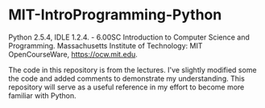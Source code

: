 # MIT-IntroProgramming-Python
Python 2.5.4, IDLE 1.2.4. - 6.00SC Introduction to Computer Science and Programming. Massachusetts Institute of Technology: MIT OpenCourseWare, https://ocw.mit.edu. 

The code in this repository is from the lectures. I've slightly modified some the code and added comments to demonstrate my understanding. This repository will serve as a useful reference in my effort to become more familiar with Python.
